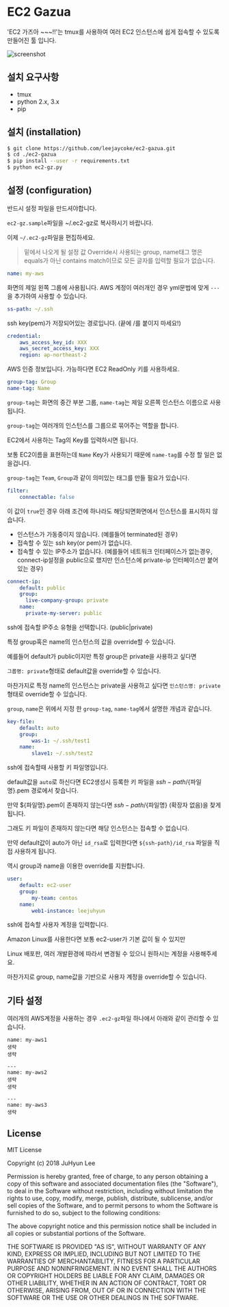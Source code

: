 # EC2 Gazua

'EC2 가즈아 ~~~!!'는 tmux를 사용하여 여러 EC2 인스턴스에 쉽게 접속할 수 있도록 만들어진 툴 입니다.

![screenshot](./image/tty.gif)

## 설치 요구사항

- tmux
- python 2.x, 3.x
- pip

## 설치 (installation)


```bash
$ git clone https://github.com/leejaycoke/ec2-gazua.git
$ cd ./ec2-gazua
$ pip install --user -r requirements.txt 
$ python ec2-gz.py
```

## 설정 (configuration)

반드시 설정 파일을 만드셔야합니다.

`ec2-gz.sample`파일을 ~/.ec2-gz로 복사하시기 바랍니다.

이제 `~/.ec2-gz`파일을 편집하세요.

> 밑에서 나오게 될 설정 값 Override시 사용되는 group, name태그 명은 equals가 아닌 contains match이므로 모든 글자를 입력할 필요가 없습니다.

```yml
name: my-aws
```

화면의 제일 왼쪽 그룹에 사용됩니다. AWS 계정이 여러개인 경우 yml문법에 맞게 `---`을 추가하여 사용할 수 있습니다.


```yml
ss-path: ~/.ssh
```

ssh key(pem)가 저장되어있는 경로입니다. (끝에 /를 붙이지 마세요!)

```yml
credential:
    aws_access_key_id: XXX
    aws_secret_access_key: XXX
    region: ap-northeast-2
```

AWS 인증 정보입니다. 가능하다면 EC2 ReadOnly 키를 사용하세요.

```yml
group-tag: Group
name-tag: Name
```

`group-tag`는 화면의 중간 부분 그룹, `name-tag`는 제일 오른쪽 인스턴스 이름으로 사용됩니다.

`group-tag`는 여러개의 인스턴스를 그룹으로 묶어주는 역할을 합니다.

EC2에서 사용하는 Tag의 Key를 입력하시면 됩니다.

보통 EC2이름을 표현하는데 `Name` Key가 사용되기 때문에 `name-tag`를 수정 할 일은 없을겁니다.

`group-tag`는 `Team`, `Group`과 같이 의미있는 태그를 만들 필요가 있습니다.

```yml
filter:
    connectable: false
```

이 값이 `true`인 경우 아래 조건에 하나라도 해당되면화면에서 인스턴스를 표시하지 않습니다.

* 인스턴스가 가동중이지 않습니다. (예를들어 terminated된 경우)
* 접속할 수 있는 ssh key(or pem)가 없습니다.
* 접속할 수 있는 IP주소가 없습니다. (예를들어 네트워크 인터페이스가 없는경우, connect-ip설정을 public으로 했지만 인스턴스에 private-ip 인터페이스만 붙어있는 경우)

```yml
connect-ip:
    default: public
    group:
      live-company-group: private
    name:
      private-my-server: public
```

ssh에 접속할 IP주소 유형을 선택합니다. (public|private)

특정 group혹은 name의 인스턴스의 값을 override할 수 있습니다.

예를들어 default가 public이지만 특정 group은 private을 사용하고 싶다면

`그룹명: private`형태로 default값을 override할 수 있습니다.

마찬가지로 특정 name의 인스턴스는 private을 사용하고 싶다면 `인스턴스명: private`형태로 override할 수 있습니다.

`group`, `name`은 위에서 지정 한 `group-tag`, `name-tag`에서 설명한 개념과 같습니다.

```yml
key-file:
    default: auto
    group:
        was-1: ~/.ssh/test1
    name:
        slave1: ~/.ssh/test2
```

ssh에 접속할때 사용할 키 파일명입니다.

default값을 `auto`로 하신다면 EC2생성시 등록한 키 파일을 ${ssh-path}/${파일명}.pem 경로에서 찾습니다.

만약 ${파일명}.pem이 존재하지 않는다면 ${ssh-path}/${파일명} (확장자 없음)을 찾게됩니다.

그래도 키 파일이 존재하지 않는다면 해당 인스턴스는 접속할 수 없습니다.

만약 default값이 auto가 아닌 `id_rsa`로 입력한다면 `${ssh-path}/id_rsa` 파일을 직접 사용하게 됩니다.

역시 group과 name을 이용한 override를 지원합니다.

```yml
user:
    default: ec2-user
    group:
        my-team: centos
    name:
        web1-instance: leejuhyun
```

ssh에 접속할 사용자 계정을 입력합니다.

Amazon Linux를 사용한다면 보통 ec2-user가 기본 값이 될 수 있지만

Linux 배포판, 여러 개발환경에 따라서 변경될 수 있으니 원하시는 계정을 사용해주세요.

마찬가지로 group, name값을 기반으로 사용자 계정을 override할 수 있습니다.

## 기타 설정

여러개의 AWS계정을 사용하는 경우 `.ec2-gz`파일 하나에서 아래와 같이 관리할 수 있습니다.

```
name: my-aws1
생략
생략

---
name: my-aws2
생략
생략

---
name: my-aws3
생략
```

## License

MIT License

Copyright (c) 2018 JuHyun Lee

Permission is hereby granted, free of charge, to any person obtaining a copy
of this software and associated documentation files (the "Software"), to deal
in the Software without restriction, including without limitation the rights
to use, copy, modify, merge, publish, distribute, sublicense, and/or sell
copies of the Software, and to permit persons to whom the Software is
furnished to do so, subject to the following conditions:

The above copyright notice and this permission notice shall be included in all
copies or substantial portions of the Software.

THE SOFTWARE IS PROVIDED "AS IS", WITHOUT WARRANTY OF ANY KIND, EXPRESS OR
IMPLIED, INCLUDING BUT NOT LIMITED TO THE WARRANTIES OF MERCHANTABILITY,
FITNESS FOR A PARTICULAR PURPOSE AND NONINFRINGEMENT. IN NO EVENT SHALL THE
AUTHORS OR COPYRIGHT HOLDERS BE LIABLE FOR ANY CLAIM, DAMAGES OR OTHER
LIABILITY, WHETHER IN AN ACTION OF CONTRACT, TORT OR OTHERWISE, ARISING FROM,
OUT OF OR IN CONNECTION WITH THE SOFTWARE OR THE USE OR OTHER DEALINGS IN THE
SOFTWARE.
